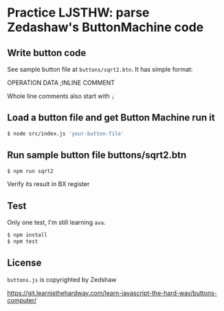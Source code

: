 # Practice LJSTHW: parse Zedashaw's ButtonMachine code 

## Write button code 

See sample button file at `buttons/sqrt2.btn`.  It has simple format:

OPERATION DATA ;INLINE COMMENT

Whole line comments also start with `;`

## Load a button file and get Button Machine run it

```bash
$ node src/index.js 'your-button-file'
```

## Run sample button file buttons/sqrt2.btn

```bash
$ npm run sqrt2
```

Verify its result in BX register 

## Test

Only one test, I'm still learning `ava`.

```bash 
$ npm install
$ npm test
```

## License 

`buttons.js` is copyrighted by Zedshaw

https://git.learnjsthehardway.com/learn-javascript-the-hard-way/buttons-computer/

